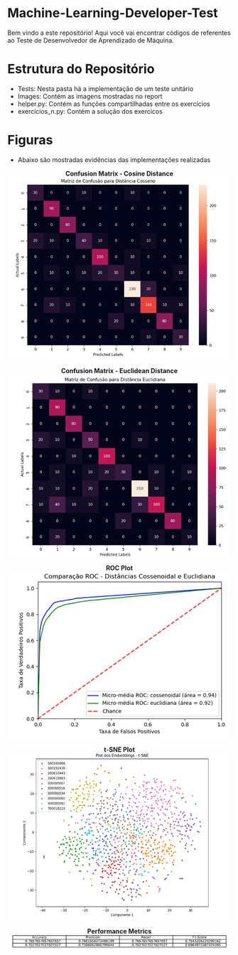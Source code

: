 # Machine-Learning-Developer-Test
Bem vindo a este repositório! Aqui você vai encontrar códigos de referentes ao Teste de Desenvolvedor de Aprendizado de Máquina.

# Estrutura do Repositório
- Tests: Nesta pasta há a implementação de um teste unitário
- Images: Contém as imagens mostradas no report
- helper.py: Contém as funções compartilhadas entre os exercícios
- exercícios_n.py: Contém a solução dos exercícos

# Figuras
- Abaixo são mostradas evidências das implementações realizadas
<p align="center">
  <b>Confusion Matrix - Cosine Distance</b><br>
  <img src="https://github.com/mariaelisaoctaviano/Machine-Learning-Developer-Test/blob/main/images/confusion_matrix_cos.png" width="500" height="410"/>
</p>
<p align="center">
  <b>Confusion Matrix - Euclidean Distance</b><br>
  <img src="https://github.com/mariaelisaoctaviano/Machine-Learning-Developer-Test/blob/main/images/confusion_matrix_euclidean.png" width="500" height="410"/>
</p>

<p align="center">
  <b>ROC Plot</b><br>
  <img src="https://github.com/mariaelisaoctaviano/Machine-Learning-Developer-Test/blob/main/images/roc_plot.png" width="500" height="375"/>
</p>
<p align="center">
  <b>t-SNE Plot</b><br>
  <img src="https://github.com/mariaelisaoctaviano/Machine-Learning-Developer-Test/blob/main/images/tsne_plot.png" width="500" height="375"/>
</p>

<p align="center">
  <b>Performance Metrics</b><br>
  <img src="https://github.com/mariaelisaoctaviano/Machine-Learning-Developer-Test/blob/main/images/metrics.png"/>
</p>


